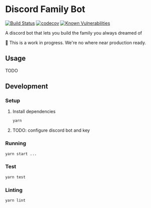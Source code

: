 # Discord Family Bot

[![Build Status](https://travis-ci.com/dotboris/discord-marriage-bot.svg?branch=master)](https://travis-ci.com/dotboris/discord-marriage-bot)
[![codecov](https://codecov.io/gh/dotboris/discord-marriage-bot/branch/master/graph/badge.svg)](https://codecov.io/gh/dotboris/discord-marriage-bot)
[![Known Vulnerabilities](https://snyk.io/test/github/dotboris/discord-marriage-bot/badge.svg?targetFile=package.json)](https://snyk.io/test/github/dotboris/discord-marriage-bot?targetFile=package.json)

A discord bot that lets you build the family you always dreamed of

:rotating_light: This is a work in progress. We're no where near production
ready.

## Usage

TODO

## Development

### Setup

1.  Install dependencies

    ```sh
    yarn
    ```

1.  TODO: configure discord bot and key

### Running

```sh
yarn start ...
```

### Test

```sh
yarn test
```

### Linting

```sh
yarn lint
```
